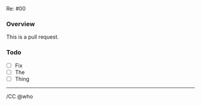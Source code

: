 Re: #00

### Overview

This is a pull request.

### Todo

- [ ] Fix
- [ ] The
- [ ] Thing

---
/CC @who
